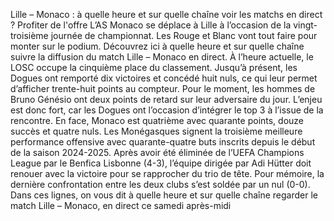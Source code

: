Lille – Monaco : à quelle heure et sur quelle chaîne voir les matchs en direct ?
Profiter de l'offre
L’AS Monaco se déplace à Lille à l’occasion de la vingt-troisième journée de championnat. Les Rouge et Blanc vont tout faire pour monter sur le podium. Découvrez ici à quelle heure et sur quelle chaîne suivre la diffusion du match Lille – Monaco en direct.
À l’heure actuelle, le LOSC occupe la cinquième place du classement. Jusqu’à présent, les Dogues ont remporté dix victoires et concédé huit nuls, ce qui leur permet d’afficher trente-huit points au compteur. Pour le moment, les hommes de Bruno Génésio ont deux points de retard sur leur adversaire du jour. L’enjeu est donc fort, car les Dogues ont l’occasion d’intégrer le top 3 à l’issue de la rencontre. En face, Monaco est quatrième avec quarante points, douze succès et quatre nuls. Les Monégasques signent la troisième meilleure performance offensive avec quarante-quatre buts inscrits depuis le début de la saison 2024-2025. Après avoir été éliminée de l’UEFA Champions League par le Benfica Lisbonne (4-3), l’équipe dirigée par Adi Hütter doit renouer avec la victoire pour se rapprocher du trio de tête. Pour mémoire, la dernière confrontation entre les deux clubs s’est soldée par un nul (0-0). Dans ces lignes, on vous dit à quelle heure et sur quelle chaîne regarder le match Lille – Monaco, en direct ce samedi après-midi
